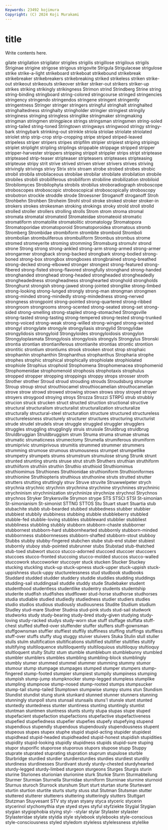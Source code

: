 ```yaml
---
Keywords: 23492 kojimura
Copyright: (C) 2024 Koji Murakami
---
```


# title

Write contents here.



gilate strigilation strigilator strigiles strigilis strigillose strigilous strigils Striginae strigine
strigose strigous strigovite Strigula Strigulaceae strigulose strike strike-a-light strikeboard strikeboat
strikebound strikebreak strikebreaker strikebreakers strikebreaking striked strikeless striken strike-out strikeout
strikeouts strikeover striker striker-out strikers striker-up strikes striking strikingly strikingness
Strimon strind Strindberg Strine string string-binding stringboard string-colored stringcourse stringed
stringencies stringency stringendo stringendos stringene stringent stringently stringentness Stringer stringer
stringers stringful stringhalt stringhalted stringhaltedness stringhalty stringholder stringier stringiest stringily
stringiness stringing stringless stringlike stringmaker stringmaking stringman stringmen stringpiece strings
stringsman stringsmen string-soled string-tailed string-toned Stringtown stringways stringwood stringy stringy-bark
stringybark strinking-out strinkle striola striolae striolate striolated striolet strip strip-crop
strip-cropping stripe striped striped-leaved stripeless striper stripers stripes stripfilm stripier
stripiest striping stripings striplet striplight stripling striplings strippable strippage stripped
stripper stripper-harvester strippers stripping strippit strippler strips stript striptease stripteased
strip-teaser stripteaser stripteasers stripteases stripteasing stripteuse stripy strit strive strived
striven striver strivers strives striving strivingly strivings strivy Strix strix
stroam strobe strobed strobes strobic strobil strobila strobilaceous strobilae strobilar
strobilate strobilation strobile strobiles strobili strobiliferous strobiliform strobiline strobilization strobiloid
Strobilomyces Strobilophyta strobils strobilus stroboradiograph stroboscope stroboscopes stroboscopic stroboscopical stroboscopically
stroboscopy strobotron strockle stroddle strode Stroessner Stroganoff stroganoff Stroh Strohbehn
Strohben Stroheim Strohl stroil stroke stroked stroker stroker-in strokers strokes
strokesman stroking strokings stroky strold stroll strolld strolled stroller strollers
strolling strolls Strom strom stroma stromal stromata stromatal stromateid Stromateidae
stromateoid stromatic stromatiform stromatolite stromatolitic stromatology Stromatopora Stromatoporidae stromatoporoid Stromatoporoidea
stromatous stromb Stromberg Strombidae strombiform strombite stromboid Stromboli strombolian strombuliferous
strombuliform Strombus strombus strome stromed stromeyerite stroming stromming Stromsburg stromuhr
strond strone Strong strong strong-ankled strong-arm strong-armed strong-armer strongarmer strongback
strong-backed strongbark strong-bodied strong-boned strong-box strongbox strongboxes strongbrained strong-breathed strong-decked
strong-elbowed stronger strongest strong-featured strong-fibered strong-fisted strong-flavored strongfully stronghand strong-handed
stronghanded stronghead strong-headed strongheaded strongheadedly strongheadedness strongheadness stronghearted stronghold strongholds
Stronghurst strongish strong-jawed strong-jointed stronglike strong-limbed strong-looking strong-lunged strongly strong-man
strongman strongmen strong-minded strong-mindedly strong-mindedness strong-nerved strongness strongpoint strong-pointed strong-quartered
strong-ribbed strongroom strongrooms strong-scented strong-seated strong-set strong-sided strong-smelling strong-stapled strong-stomached
Strongsville strong-tasted strong-tasting strong-tempered strong-tested strong-trunked strong-voiced strong-weak strong-willed strong-winged
strong-wristed strongyl strongylate strongyle strongyliasis strongylid Strongylidae strongylidosis strongyloid Strongyloides
strongyloidosis strongylon Strongyloplasmata Strongylosis strongylosis strongyls Strongylus Stronski strontia strontian
strontianiferous strontianite strontias strontic strontion strontitic strontium strontiums strook strooken
stroot strop strophaic strophanhin strophanthin Strophanthus strophanthus Stropharia strophe strophes
strophic strophical strophically strophiolate strophiolated strophiole Strophius strophoid Strophomena Strophomenacea
strophomenid Strophomenidae strophomenoid strophosis strophotaxis strophulus stropped stropper stropping stroppings
stroppy strops strosser stroth Strother strother Stroud stroud strouding strouds
Stroudsburg strounge Stroup stroup strout strouthiocamel strouthiocamelian strouthocamelian strove strow
strowd strowed strowing strown strows stroy stroyed stroyer stroyers stroygood
stroying stroys Strozza Strozzi STRPG strub strubbly strucion struck strucken
struct structed struction structional structive structural structuralism structuralist structuralization structuralize
structurally structural-steel structuration structure structured structureless structurelessness structurely structurer structures
structuring structurist strude strudel strudels strue struggle struggled struggler strugglers
struggles struggling strugglingly struis struissle Struldbrug struldbrug Struldbruggian Struldbruggism strum
Struma struma strumae strumas strumatic strumaticness strumectomy Strumella strumiferous strumiform
strumiprivic strumiprivous strumitis strummed strummer strummers strumming strumose strumous strumousness
strumpet strumpetlike strumpetry strumpets strums strumstrum strumulose strung Strunk strunt
strunted strunting strunts struse strut struth Struthers struthian struthiform struthiiform
struthiin struthin Struthio struthioid Struthiomimus struthiomimus Struthiones Struthionidae struthioniform Struthioniformes
struthionine Struthiopteris struthious struthonine struts strutted strutter strutters strutting struttingly
struv Struve struvite Struwwelpeter strych strychnia strychnic strychnin strychnina strychnine
strychnines strychninic strychninism strychninization strychninize strychnize strychnol Strychnos strychnos Stryker
Strykersville Strymon strype STS STSCI STSI St-simonian St-simonianism St-simonist STTNG
STTOS Stu Stuart stuart Stuartia stub stubachite stubb stub-bearded stubbed
stubbedness stubber stubbier stubbiest stubbily stubbiness stubbing stubble stubbleberry stubbled
stubble-fed stubble-loving stubbles stubbleward stubblier stubbliest stubbliness stubbling stubbly stubborn
stubborn-chaste stubborner stubbornest stubborn-hard stubbornhearted stubbornly stubborn-minded stubbornness stubbornnesses stubborn-shafted
stubborn-stout stubboy Stubbs stubby stubby-fingered stubchen stube stub-end stuber stubiest
stubornly stuboy stub-pointed stubrunner stubs Stubstad stub-thatched stub-toed stubwort stucco
stucco-adorned stuccoed stuccoer stuccoers stuccoes stucco-fronted stuccoing stucco-molded stuccos stucco-walled
stuccowork stuccoworker stuccoyer stuck stucken Stucker Stuckey stucking stuckling stuck-up
stuck-upness stuck-upper stuck-uppish stuck-uppishness stuck-uppy stucturelessness stud studbook studbooks Studdard
studded studder studdery studdie studdies studding studdings studding-sail studdingsail studdle
studdy stude Studebaker student studenthood studentless studentlike studentry students studentship
studerite studfish studfishes studflower stud-horse studhorse studhorses studia studiable studied
studiedly studiedness studier studiers studies studio studios studious studiously studiousness
Studite Studium studium Studley stud-mare Studner Studnia stud-pink studs stud-sail
studwork studworks study study-bearing study-bred study-given studying study-loving study-racked studys
study-worn stue stuff stuffage stuffata stuff-chest stuffed stuffed-over stuffender stuffer
stuffers stuff-gownsman stuffgownsman stuffier stuffiest stuffily stuffiness stuffing stuffings stuffless
stuff-over stuffs stuffy stug stuggy stuiver stuivers Stuka Stulin stull
stuller stulls stulm stultification stultifications stultified stultifier stultifies stultify stultifying
stultiloquence stultiloquently stultiloquious stultiloquy stultioquy stultloquent stulty Stultz stum stumble
stumblebum stumblebunny stumbled stumbler stumblers stumbles stumbling stumbling-block stumblingly stumbly
stumer stummed stummel stummer stumming stummy stumor stumour stump stumpage
stumpages stumped stumper stumpers stump-fingered stump-footed stumpier stumpiest stumpily stumpiness
stumping stumpish stump-jump stumpknocker stump-legged stumpless stumplike stumpling stumpnose stump-nosed
stump-rooted stumps stumpsucker stump-tail stump-tailed Stumptown stumpwise stumpy stums stun
Stundism Stundist stundist stung stunk stunkard stunned stunner stunners stunning
stunningly stunpoll stuns stunsail stunsails stuns'l stunsle stunt stunted stuntedly
stuntedness stunter stuntiness stunting stuntingly stuntist stuntman stuntmen stuntness stunts
stunty stupa stupas stupe stuped stupefacient stupefaction stupefactions stupefactive stupefactiveness
stupefied stupefiedness stupefier stupefies stupefy stupefying stupend stupendious stupendly stupendous
stupendously stupendousness stupent stupeous stupes stupex stuphe stupid stupid-acting stupider
stupidest stupidhead stupid-headed stupidheaded stupid-honest stupidish stupidities stupidity stupid-looking stupidly
stupidness stupids stupid-sure stuping stupor stuporific stuporose stuporous stupors stupose
stupp Stuppy stuprate stuprated stuprating stupration stuprum stupulose sturble Sturbridge
sturdied sturdier sturdiersturdies sturdies sturdiest sturdily sturdiness sturdinesses Sturdivant sturdy
sturdy-chested sturdyhearted sturdy-legged sturdy-limbed sturgeon sturgeons Sturges Sturgis sturin sturine
Sturiones sturionian sturionine sturk Sturkie Sturm Sturmabteilung Sturmer Sturmian Sturnella
Sturnidae sturniform Sturninae sturnine sturnoid Sturnus sturoch Sturrock sturshum Sturt
sturt sturtan sturte Sturtevant sturtin sturtion sturtite sturts sturty stuss
stut Stutman Stutsman stutter stuttered stutterer stutterers stuttering stutteringly stutters
Stuttgart Stutzman Stuyvesant STV sty styan styany styca styceric stycerin
stycerinol stychomythia stye styed styes styful styfziekte Stygial Stygian stygian
stygiophobia stying styl- -stylar stylar Stylaster stylaster Stylasteridae stylate styldia
style stylebook stylebooks style-conscious style-consciousness styled styledom styleless stylelessness stylelike
